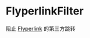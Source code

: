 # FlyperlinkFilter
阻止 [Flyperlink](https://play.google.com/store/apps/details?id=com.flyperinc.flyperlink) 的第三方跳转
